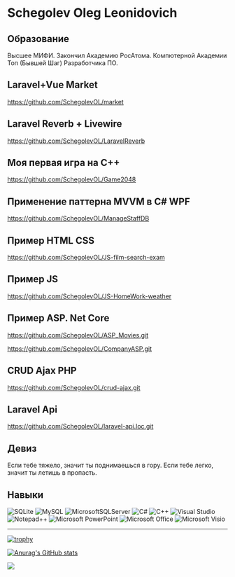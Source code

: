 # Schegolev Oleg Leonidovich

## Образование

Высшее МИФИ. Закончил Академию РосАтома. Компютерной Академии Топ (Бывшей Шаг) Разработчика ПО. 

## Laravel+Vue Market
https://github.com/SchegolevOL/market


## Laravel Reverb + Livewire
https://github.com/SchegolevOL/LaravelReverb

## Моя первая игра на С++

https://github.com/SchegolevOL/Game2048

## Применение паттерна MVVM в C# WPF

https://github.com/SchegolevOL/ManageStaffDB

## Пример HTML CSS

https://github.com/SchegolevOL/JS-film-search-exam

## Пример JS

https://github.com/SchegolevOL/JS-HomeWork-weather

## Пример ASP. Net Core
https://github.com/SchegolevOL/ASP_Movies.git

https://github.com/SchegolevOL/CompanyASP.git

## CRUD Ajax PHP

https://github.com/SchegolevOL/crud-ajax.git
 
## Laravel Api

https://github.com/SchegolevOL/laravel-api.loc.git

## Девиз

Если тебе тяжело, значит ты поднимаешься в гору. 
Если тебе легко, значит ты летишь в пропасть.

## Навыки

![SQLite](https://img.shields.io/badge/sqlite-%2307405e.svg?style=for-the-badge&logo=sqlite&logoColor=white) ![MySQL](https://img.shields.io/badge/mysql-%2300f.svg?style=for-the-badge&logo=mysql&logoColor=white) ![MicrosoftSQLServer](https://img.shields.io/badge/Microsoft%20SQL%20Sever-CC2927?style=for-the-badge&logo=microsoft%20sql%20server&logoColor=white) ![C#](https://img.shields.io/badge/c%23-%23239120.svg?style=for-the-badge&logo=c-sharp&logoColor=white) ![C++](https://img.shields.io/badge/c++-%2300599C.svg?style=for-the-badge&logo=c%2B%2B&logoColor=white) ![Visual Studio](https://img.shields.io/badge/Visual%20Studio-5C2D91.svg?style=for-the-badge&logo=visual-studio&logoColor=white) ![Notepad++](https://img.shields.io/badge/Notepad++-90E59A.svg?style=for-the-badge&logo=notepad%2b%2b&logoColor=black) ![Microsoft PowerPoint](https://img.shields.io/badge/Microsoft_PowerPoint-B7472A?style=for-the-badge&logo=microsoft-powerpoint&logoColor=white) ![Microsoft Office](https://img.shields.io/badge/Microsoft_Office-D83B01?style=for-the-badge&logo=microsoft-office&logoColor=white) ![Microsoft Visio ](https://img.shields.io/badge/Microsoft_Visio-3955A3?style=for-the-badge&logo=microsoft-visio&logoColor=white)

***

[![trophy](https://github-profile-trophy.vercel.app/?username=SchegolevOL)](https://github.com/ryo-ma/github-profile-trophy)

[![Anurag's GitHub stats](https://github-readme-stats.vercel.app/api?username=SchegolevOL)](https://github.com/anuraghazra/github-readme-stats)

![](https://github-profile-summary-cards.vercel.app/api/cards/most-commit-language?username=SchegolevOL&theme=solarized_dark)


